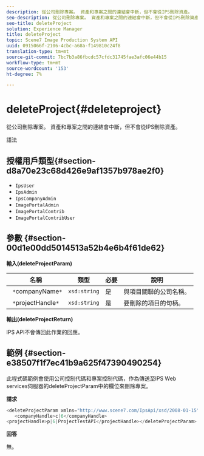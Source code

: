 ```yaml
---
description: 從公司刪除專案。 資產和專案之間的連結會中斷，但不會從IPS刪除資產。
seo-description: 從公司刪除專案。 資產和專案之間的連結會中斷，但不會從IPS刪除資產。
seo-title: deleteProject
solution: Experience Manager
title: deleteProject
topic: Scene7 Image Production System API
uuid: 0915066f-2106-4cbc-a68a-f149810c24f8
translation-type: tm+mt
source-git-commit: 7bc7b3a86fbcdc57cfdc31745fae3afc06e44b15
workflow-type: tm+mt
source-wordcount: '153'
ht-degree: 7%

---
```



# deleteProject{#deleteproject}

從公司刪除專案。 資產和專案之間的連結會中斷，但不會從IPS刪除資產。

語法

## 授權用戶類型{#section-d8a70e23c68d426e9af1357b978ae2f0}

* `IpsUser`
* `IpsAdmin`
* `IpsCompanyAdmin`
* `ImagePortalAdmin`
* `ImagePortalContrib`
* `ImagePortalContribUser`

## 參數 {#section-00d1e00dd5014513a52b4e6b4f61de62}

**輸入(deleteProjectParam)**

| 名稱 | 類型 | 必要 | 說明 |
|---|---|---|---|
| ` *`companyName`*` | `xsd:string` | 是 | 與項目關聯的公司名稱。 |
| ` *`projectHandle`*` | `xsd:string` | 是 | 要刪除的項目的句柄。 |

**輸出(deleteProjectReturn)**

IPS API不會傳回此作業的回應。

## 範例 {#section-e38507f1f7ec41b9a625f47390490254}

此程式碼範例會使用公司控制代碼和專案控制代碼，作為傳送至IPS Web services伺服器的deleteProjectParam中的欄位來刪除專案。

**請求**

```java
<deleteProjectParam xmlns="http://www.scene7.com/IpsApi/xsd/2008-01-15">
   <companyHandle>c|6</companyHandle>
<projectHandle>p|6|ProjectTestAPI</projectHandle></deleteProjectParam>
```

**回答**

無。
